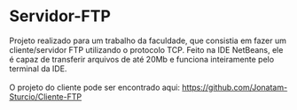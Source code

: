 # Servidor-FTP
Projeto realizado para um trabalho da faculdade, que consistia em fazer um cliente/servidor FTP utilizando o protocolo TCP. Feito na IDE NetBeans, ele é capaz de transferir arquivos de até 20Mb e funciona inteiramente pelo terminal da IDE.
<br>
<br> O projeto do cliente pode ser encontrado aqui: https://github.com/Jonatam-Sturcio/Cliente-FTP

